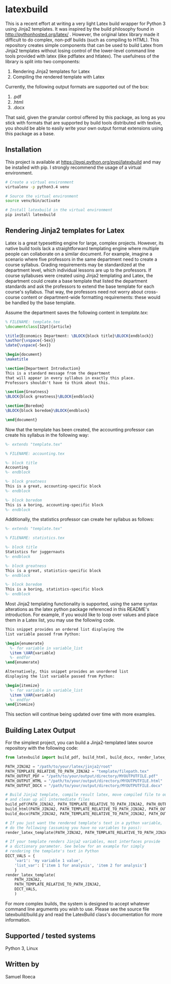 # latexbuild

This is a recent effort at writing a very light Latex build wrapper for Python 3 using Jinja2 templates. It was inspired by the build philosophy found in http://pythonhosted.org/latex/ . However, the original latex library made it difficult to do complex, non-pdf builds (such as compiling to HTML). This repository creates simple components that can be used to build Latex from Jinja2 templates without losing control of the lower-level command line tools provided with latex (like pdflatex and htlatex). The usefulness of the library is split into two components:

1. Rendering Jinja2 templates for Latex
1. Compiling the rendered template with Latex

Currently, the following output formats are supported out of the box:

1. .pdf
1. .html
1. .docx

That said, given the granular control offered by this package, as long as you stick with formats that are supported by build tools distributed with texlive, you should be able to easily write your own output format extensions using this package as a base.

## Installation

This project is available at https://pypi.python.org/pypi/latexbuild and may be installed with pip. I strongly recommend the usage of a virtual environment.

```bash
# Create a virtual environment
virtualenv -p python3.4 venv

# Source the virtual environment
source venv/bin/activate

# Install latexbuild in the virtual environment
pip install latexbuild
```

## Rendering Jinja2 templates for Latex

Latex is a great typesetting engine for large, complex projects. However, its native build tools lack a straightforward templating engine where multiple people can collaborate on a similar document. For example, imagine a scenario where five professors in the same department need to create a course syllabus. Grading requirements may be standardized at the department level, which individual lessons are up to the professors. If course syllabuses were created using Jinja2 templating and Latex, the department could create a base template that listed the department standards and ask the professors to extend the base template for each course's syllabus. That way, the professors need not worry about cross-course content or department-wide formatting requirements: these would be handled by the base template.

Assume the department saves the following content in *template.tex*:

```tex
% FILENAME: template.tex
\documentclass[12pt]{article}

\title{Economics Department: \BLOCK{block title}\BLOCK{endblock}}
\author{\vspace{-5ex}}
\date{\vspace{-5ex}}

\begin{document}
\maketitle

\section{Department Introduction}
This is a standard message from the department
that will appear in every syllabus in exactly this place.
Professors shouldn't have to think about this.

\section{Greatness}
\BLOCK{block greatness}\BLOCK{endblock}

\section{Boredom}
\BLOCK{block boredom}\BLOCK{endblock}

\end{document}
```

Now that the template has been created, the accounting professor can create his syllabus in the following way:

```tex
%- extends "template.tex"

% FILENAME: accounting.tex

%- block title
Accounting
%- endblock

%- block greatness
This is a great, accounting-specific block
%- endblock

%- block boredom
This is a boring, accounting-specific block
%- endblock
```

Additionally, the statistics professor can create her syllabus as follows:

```tex
%- extends "template.tex"

% FILENAME: statistics.tex

%- block title
Statistics for juggernauts
%- endblock

%- block greatness
This is a great, statistics-specific block
%- endblock

%- block boredom
This is a boring, statistics-specific block
%- endblock
```

Most Jinja2 templating functionality is supported, using the same syntax alterations as the latex python package referenced in this README's introduction. For example, if you would like to loop over values and place them in a Latex list, you may use the following code.

```tex
This snippet provides an ordered list displaying the
list variable passed from Python:

\begin{enumerate}
  %- for variable in variable_list
  \item \VAR{variable}
  %- endfor
\end{enumerate}

Alternatively, this snippet provides an unordered list
displaying the list variable passed from Python:

\begin{itemize}
  %- for variable in variable_list
  \item \VAR{variable}
  %- endfor
\end{itemize}
```

This section will continue being updated over time with more examples.

## Building Latex Output

For the simplest project, you can build a Jinja2-templated latex source repository with the following code:

```python
from latexbuild import build_pdf, build_html, build_docx, render_latex_template

PATH_JINJA2 = "/path/to/your/latex/jinja2/root"
PATH_TEMPLATE_RELATIVE_TO_PATH_JINJA2 = "template/filepath.tex"
PATH_OUTPUT_PDF = "/path/to/your/output/directory/MYOUTPUTFILE.pdf"
PATH_OUTPUT_HTML = "/path/to/your/output/directory/MYOUTPUTFILE.html"
PATH_OUTPUT_DOCX = "/path/to/your/output/directory/MYOUTPUTFILE.docx"

# Build Jinja2 template, compile result latex, move compiled file to output path,
# and clean up all intermediate files
build_pdf(PATH_JINJA2, PATH_TEMPLATE_RELATIVE_TO_PATH_JINJA2, PATH_OUTPUT_PDF)
build_html(PATH_JINJA2, PATH_TEMPLATE_RELATIVE_TO_PATH_JINJA2, PATH_OUTPUT_HTML)
build_docx(PATH_JINJA2, PATH_TEMPLATE_RELATIVE_TO_PATH_JINJA2, PATH_OUTPUT_DOCX)

# If you just want the rendered template's text in a python variable,
# do the following (assuming you have no variables to pass):
render_latex_template(PATH_JINJA2, PATH_TEMPLATE_RELATIVE_TO_PATH_JINJA2)

# If your template renders Jinja2 variables, most interfaces provide
# a dictionary parameter. See below for an example for simply
# rendering the template's text in Python
DICT_VALS = {
    'var1': 'my variable 1 value',
    'list_var': ['item 1 for analysis', 'item 2 for analysis']
    }
render_latex_template(
    PATH_JINJA2,
    PATH_TEMPLATE_RELATIVE_TO_PATH_JINJA2,
    DICT_VALS,
    )
```

For more complex builds, the system is designed to accept whatever command line arguments you wish to use. Please see the source file latexbuild/build.py and read the LatexBuild class's documentation for more information.

## Supported / tested systems

Python 3, Linux

## Written by

Samuel Roeca
